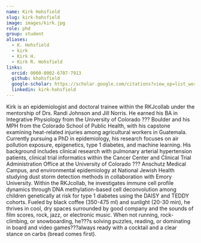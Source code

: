 ```yaml
---
name: Kirk Hohsfield
slug: kirk-hohsfield
image: images/kirk.jpg
role: phd
group: student
aliases:
  - K. Hohsfield
  - kirk
  - Kirk H.
  - Kirk R. Hohsfield
links:
  orcid: 0000-0002-6707-7913
  github: khohsfield
  google-scholar: https://scholar.google.com/citations?view_op=list_works&hl=en&user=LDgPITIAAAAJ
  linkedin: kirk-hohsfield 
---
```


Kirk is an epidemiologist and doctoral trainee within the RKJcollab under the mentorship of Drs. Randi Johnson and Jill Norris. He earned his BA in Integrative Physiology from the University of Colorado ??? Boulder and his MPH from the Colorado School of Public Health, with his capstone examining heat-related injuries among agricultural workers in Guatemala. Currently pursuing a PhD in epidemiology, his research focuses on air pollution exposure, epigenetics, type 1 diabetes, and machine learning. His background includes clinical research with pulmonary arterial hypertension patients, clinical trial informatics within the Cancer Center and Clinical Trial Administration Office at the University of Colorado ??? Anschutz Medical Campus, and environmental epidemiology at National Jewish Health studying dust storm detection methods in collaboration with Emory University. Within the RKJcollab, he investigates immune cell profile dynamics through DNA methylation-based cell deconvolution among children genetically at risk for type 1 diabetes using the DAISY and TEDDY cohorts.
Fueled by black coffee (350-475 ml) and sunlight (20-30 min), he thrives in cool, dry spaces surrounded by good company and the sounds of film scores, rock, jazz, or electronic music. When not running, rock-climbing, or snowboarding, he???s solving puzzles, reading, or dominating in board and video games???always ready with a cocktail and a clear stance on carbs (bread comes first).